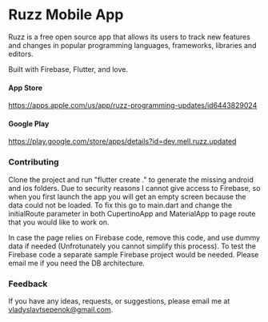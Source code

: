 # Ruzz Mobile App
 
Ruzz is a free open source app that allows its users to track new features and changes in popular programming languages, frameworks, libraries and editors. 

Built with Firebase, Flutter, and love. 

#### App Store
https://apps.apple.com/us/app/ruzz-programming-updates/id6443829024

#### Google Play
https://play.google.com/store/apps/details?id=dev.mell.ruzz.updated

### Contributing
Clone the project and run "flutter create ." to generate the missing android and ios folders. Due to security reasons I cannot give access to Firebase, so when you first launch the app you will get an empty screen because the data could not be loaded. 
To fix this go to main.dart and change the initialRoute parameter in both CupertinoApp and MaterialApp to page route that you would like to work on.

In case the page relies on Firebase code, remove this code, and use dummy data if needed (Unfrotunately you cannot simplify this process). 
To test the Firebase code a separate sample Firebase project would be needed. Please email me if you need the DB architecture. 

### Feedback
If you have any ideas, requests, or suggestions, please email me at vladyslavtsepenok@gmail.com. 
